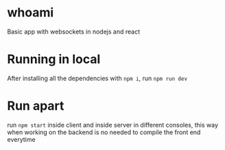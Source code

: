 # whoami
Basic app with websockets in nodejs and react
# Running in local
After installing all the dependencies with `npm i`, run `npm run dev` 
# Run apart
run `npm start` inside client and inside server in different consoles, this way
when working on the backend is no needed to compile the front end everytime
